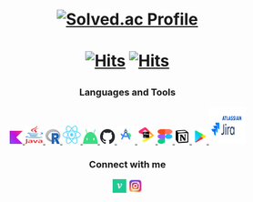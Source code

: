 

 <h1 align="center">
  
  <a href="https://solved.ac/profile/bigyoung8375"> ![Solved.ac Profile](http://mazassumnida.wtf/api/v2/generate_badge?boj=bigyoung8375) <a/>
 </h1>

 <h1 align="center">
  
   [![Hits](https://hits.seeyoufarm.com/api/count/incr/badge.svg?url=https%3A%2F%2Fvelog.io%2F%40lifeisbeautiful%2Fhit-counter&count_bg=%23FF4242&title_bg=%23727272&icon=github.svg&icon_color=%23E7E7E7&title=GITHUB&edge_flat=true)](https://hits.seeyoufarm.com)
   [![Hits](https://hits.seeyoufarm.com/api/count/incr/badge.svg?url=https%3A%2F%2Fvelog.io%2F%40lifeisbeautiful%2Fhit-counter&count_bg=%2357D390&title_bg=%23555555&icon=&icon_color=%23E7E7E7&title=VELOG&edge_flat=true)](https://hits.seeyoufarm.com)
 </h1>


 <h3 align="center">Languages and Tools</h3>
 <p align="center">
  <a href="https://kotlinlang.org/" target="_blank"> <img src="https://github.com/chang0-0/assets/blob/main/kotlin%20icon.svg" alt="c" width="23" height="23"/> </a> 
  <a href="https://www.oracle.com/kr/java/" target="_blank"> <img src="https://github.com/chang0-0/assets/blob/main/java.svg" alt="c" width="32" height="32"/> </a>
  <a href="https://www.r-project.org/" target="_blank"> <img src="https://github.com/chang0-0/assets/blob/main/R%20icon.svg" alt="c" width="26" height="26"/> </a>
  <a href="https://ko.legacy.reactjs.org/" target="_blank"> <img src="https://github.com/chang0-0/assets/blob/main/react.svg" alt="c" width="32" height="32"/> </a>
  <a></a> <a></a> <a></a>
  <a></a> <a></a> <a></a>
  <a href="https://developer.android.com/?hl=ko" target="_blank"> <img src="https://github.com/chang0-0/assets/blob/main/android%20icon.svg" alt="c" width="26" height="26"/> </a>
  <a href="https://github.com/" target="_blank"> <img src="https://github.com/chang0-0/assets/blob/main/github%20icon.svg" alt="c" width="26" height="26"/> </a>
  <a href="https://developer.android.com/studio" target="_blank"> <img src="https://github.com/chang0-0/assets/blob/main/android%20studio%20icon.svg" alt="c" width="32" height="32"/> </a>
  <a href="https://www.jetbrains.com/ko-kr/" target="_blank"> <img src="https://github.com/chang0-0/assets/blob/main/intellij%20icon.svg" alt="c" width="32" height="32"/> </a>
  <a href="https://www.figma.com/" target="_blank"> <img src="https://github.com/chang0-0/assets/blob/main/figma%20icon.svg" alt="c" width="26" height="26"/> </a>
  <a href="https://www.notion.so/ko-kr/product?utm_source=google&utm_campaign=10807639652&utm_medium=111795503492&utm_content=456357960397&utm_term=%2Bnotion&targetid=kwd-309375636657&gclid=CjwKCAjwgZCoBhBnEiwAz35RwtxXT2QbkZPQFdxekESI2DgehFDrMtu4hao7dzQmBKOxBIzMZ_90HxoCeoMQAvD_BwE" target="_blank"> <img src="https://github.com/chang0-0/assets/blob/main/notion%20icon.svg" alt="c" width="26" height="26"/> </a>
  <a href="https://play.google.com/store/games?device=windows&utm_source=apac_med&hl=en-KR&utm_medium=hasem&utm_content=Oct0121&utm_campaign=Evergreen&pcampaignid=MKT-EDR-apac-kr-1003227-med-hasem-py-Evergreen-Oct0121-Text_Search_BKWS-BKWS%7CONSEM_kwid_43700059428762362_creativeid_485711595816_device_c&gclid=CjwKCAjwgZCoBhBnEiwAz35RwpHpCjBFmghodF4EIJS88OV8kASOS9EQ41kxCqVLp-5otYhkeQVoHhoCLMsQAvD_BwE&gclsrc=aw.ds" target="_blank"> <img src="https://github.com/chang0-0/assets/blob/main/google%20play%20icon.svg" alt="c" width="26" height="26"/> </a>
  <a href="https://www.atlassian.com/software/jira?&aceid=&adposition=&adgroup=148680971255&campaign=20017116446&creative=658700484168&device=c&keyword=jira%20project%20management%20software&matchtype=e&network=g&placement=&ds_kids=p76124380407&ds_e=GOOGLE&ds_eid=700000001558501&ds_e1=GOOGLE&gclid=CjwKCAjwgZCoBhBnEiwAz35RwioEJPe-dC2RevAqIrhboZ9Vti71i6SrCPi2ukdOF-YEeF_g3y4N_xoCKJUQAvD_BwE&gclsrc=aw.ds" target="_blank"> <img src="https://github.com/chang0-0/assets/blob/main/jira%20icon.svg" alt="c" width="64" height="64"/> </a>
  
 </p>

 <!-- Connect with me -->
 <h3 align="center">Connect with me</h3>
 <p align="center">
  <a href="https://velog.io/@lifeisbeautiful" target="blank"><img align="center" src="https://github.com/chang0-0/assets/blob/main/velog%20icon.svg" alt="velog" height="24" width="24" /></a>
  <a href="https://www.instagram.com/_chang0_0/" target="blank"><img align="center" src="https://github.com/chang0-0/assets/blob/main/instagram.svg" alt="velog" height="24" width="24" /></a>
</p>
